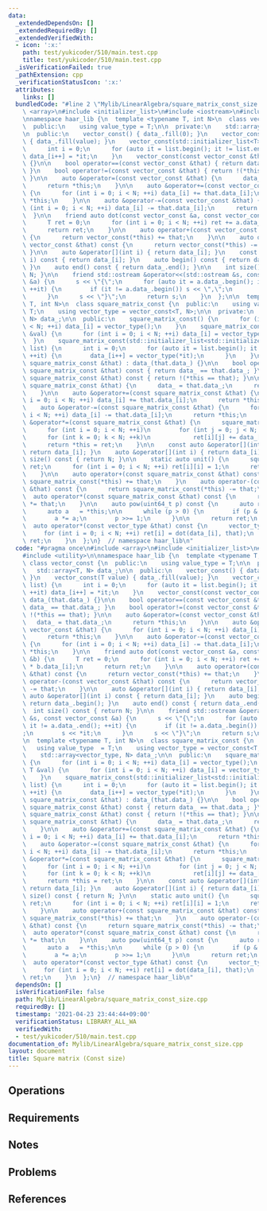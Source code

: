 ```yaml
---
data:
  _extendedDependsOn: []
  _extendedRequiredBy: []
  _extendedVerifiedWith:
  - icon: ':x:'
    path: test/yukicoder/510/main.test.cpp
    title: test/yukicoder/510/main.test.cpp
  _isVerificationFailed: true
  _pathExtension: cpp
  _verificationStatusIcon: ':x:'
  attributes:
    links: []
  bundledCode: "#line 2 \"Mylib/LinearAlgebra/square_matrix_const_size.cpp\"\n#include\
    \ <array>\n#include <initializer_list>\n#include <iostream>\n#include <utility>\n\
    \nnamespace haar_lib {\n  template <typename T, int N>\n  class vector_const {\n\
    \  public:\n    using value_type = T;\n\n  private:\n    std::array<T, N> data_;\n\
    \n  public:\n    vector_const() { data_.fill(0); }\n    vector_const(T value)\
    \ { data_.fill(value); }\n    vector_const(std::initializer_list<T> list) {\n\
    \      int i = 0;\n      for (auto it = list.begin(); it != list.end(); ++it)\
    \ data_[i++] = *it;\n    }\n    vector_const(const vector_const &that) : data_(that.data_)\
    \ {}\n\n    bool operator==(const vector_const &that) { return data_ == that.data_;\
    \ }\n    bool operator!=(const vector_const &that) { return !(*this == that);\
    \ }\n\n    auto &operator=(const vector_const &that) {\n      data_ = that.data_;\n\
    \      return *this;\n    }\n\n    auto &operator+=(const vector_const &that)\
    \ {\n      for (int i = 0; i < N; ++i) data_[i] += that.data_[i];\n      return\
    \ *this;\n    }\n\n    auto &operator-=(const vector_const &that) {\n      for\
    \ (int i = 0; i < N; ++i) data_[i] -= that.data_[i];\n      return *this;\n  \
    \  }\n\n    friend auto dot(const vector_const &a, const vector_const &b) {\n\
    \      T ret = 0;\n      for (int i = 0; i < N; ++i) ret += a.data_[i] * b.data_[i];\n\
    \      return ret;\n    }\n\n    auto operator+(const vector_const &that) const\
    \ {\n      return vector_const(*this) += that;\n    }\n\n    auto operator-(const\
    \ vector_const &that) const {\n      return vector_const(*this) -= that;\n   \
    \ }\n\n    auto &operator[](int i) { return data_[i]; }\n    const auto &operator[](int\
    \ i) const { return data_[i]; }\n    auto begin() const { return data_.begin();\
    \ }\n    auto end() const { return data_.end(); }\n\n    int size() const { return\
    \ N; }\n\n    friend std::ostream &operator<<(std::ostream &s, const vector_const\
    \ &a) {\n      s << \"{\";\n      for (auto it = a.data_.begin(); it != a.data_.end();\
    \ ++it) {\n        if (it != a.data_.begin()) s << \",\";\n        s << *it;\n\
    \      }\n      s << \"}\";\n      return s;\n    }\n  };\n\n  template <typename\
    \ T, int N>\n  class square_matrix_const {\n  public:\n    using value_type  =\
    \ T;\n    using vector_type = vector_const<T, N>;\n\n  private:\n    std::array<vector_type,\
    \ N> data_;\n\n  public:\n    square_matrix_const() {\n      for (int i = 0; i\
    \ < N; ++i) data_[i] = vector_type();\n    }\n    square_matrix_const(const T\
    \ &val) {\n      for (int i = 0; i < N; ++i) data_[i] = vector_type(val);\n  \
    \  }\n    square_matrix_const(std::initializer_list<std::initializer_list<T>>\
    \ list) {\n      int i = 0;\n      for (auto it = list.begin(); it != list.end();\
    \ ++it) {\n        data_[i++] = vector_type(*it);\n      }\n    }\n    square_matrix_const(const\
    \ square_matrix_const &that) : data_(that.data_) {}\n\n    bool operator==(const\
    \ square_matrix_const &that) const { return data_ == that.data_; }\n    bool operator!=(const\
    \ square_matrix_const &that) const { return !(*this == that); }\n\n    auto &operator=(const\
    \ square_matrix_const &that) {\n      data_ = that.data_;\n      return *this;\n\
    \    }\n\n    auto &operator+=(const square_matrix_const &that) {\n      for (int\
    \ i = 0; i < N; ++i) data_[i] += that.data_[i];\n      return *this;\n    }\n\n\
    \    auto &operator-=(const square_matrix_const &that) {\n      for (int i = 0;\
    \ i < N; ++i) data_[i] -= that.data_[i];\n      return *this;\n    }\n\n    auto\
    \ &operator*=(const square_matrix_const &that) {\n      square_matrix_const ret;\n\
    \      for (int i = 0; i < N; ++i)\n        for (int j = 0; j < N; ++j)\n    \
    \      for (int k = 0; k < N; ++k)\n            ret[i][j] += data_[i][k] * that.data_[k][j];\n\
    \      return *this = ret;\n    }\n\n    const auto &operator[](int i) const {\
    \ return data_[i]; }\n    auto &operator[](int i) { return data_[i]; }\n    int\
    \ size() const { return N; }\n\n    static auto unit() {\n      square_matrix_const\
    \ ret;\n      for (int i = 0; i < N; ++i) ret[i][i] = 1;\n      return ret;\n\
    \    }\n\n    auto operator+(const square_matrix_const &that) const {\n      return\
    \ square_matrix_const(*this) += that;\n    }\n    auto operator-(const square_matrix_const\
    \ &that) const {\n      return square_matrix_const(*this) -= that;\n    }\n  \
    \  auto operator*(const square_matrix_const &that) const {\n      return square_matrix_const(*this)\
    \ *= that;\n    }\n\n    auto pow(uint64_t p) const {\n      auto ret = unit();\n\
    \      auto a   = *this;\n\n      while (p > 0) {\n        if (p & 1) ret *= a;\n\
    \        a *= a;\n        p >>= 1;\n      }\n\n      return ret;\n    }\n\n  \
    \  auto operator*(const vector_type &that) const {\n      vector_type ret;\n \
    \     for (int i = 0; i < N; ++i) ret[i] = dot(data_[i], that);\n      return\
    \ ret;\n    }\n  };\n}  // namespace haar_lib\n"
  code: "#pragma once\n#include <array>\n#include <initializer_list>\n#include <iostream>\n\
    #include <utility>\n\nnamespace haar_lib {\n  template <typename T, int N>\n \
    \ class vector_const {\n  public:\n    using value_type = T;\n\n  private:\n \
    \   std::array<T, N> data_;\n\n  public:\n    vector_const() { data_.fill(0);\
    \ }\n    vector_const(T value) { data_.fill(value); }\n    vector_const(std::initializer_list<T>\
    \ list) {\n      int i = 0;\n      for (auto it = list.begin(); it != list.end();\
    \ ++it) data_[i++] = *it;\n    }\n    vector_const(const vector_const &that) :\
    \ data_(that.data_) {}\n\n    bool operator==(const vector_const &that) { return\
    \ data_ == that.data_; }\n    bool operator!=(const vector_const &that) { return\
    \ !(*this == that); }\n\n    auto &operator=(const vector_const &that) {\n   \
    \   data_ = that.data_;\n      return *this;\n    }\n\n    auto &operator+=(const\
    \ vector_const &that) {\n      for (int i = 0; i < N; ++i) data_[i] += that.data_[i];\n\
    \      return *this;\n    }\n\n    auto &operator-=(const vector_const &that)\
    \ {\n      for (int i = 0; i < N; ++i) data_[i] -= that.data_[i];\n      return\
    \ *this;\n    }\n\n    friend auto dot(const vector_const &a, const vector_const\
    \ &b) {\n      T ret = 0;\n      for (int i = 0; i < N; ++i) ret += a.data_[i]\
    \ * b.data_[i];\n      return ret;\n    }\n\n    auto operator+(const vector_const\
    \ &that) const {\n      return vector_const(*this) += that;\n    }\n\n    auto\
    \ operator-(const vector_const &that) const {\n      return vector_const(*this)\
    \ -= that;\n    }\n\n    auto &operator[](int i) { return data_[i]; }\n    const\
    \ auto &operator[](int i) const { return data_[i]; }\n    auto begin() const {\
    \ return data_.begin(); }\n    auto end() const { return data_.end(); }\n\n  \
    \  int size() const { return N; }\n\n    friend std::ostream &operator<<(std::ostream\
    \ &s, const vector_const &a) {\n      s << \"{\";\n      for (auto it = a.data_.begin();\
    \ it != a.data_.end(); ++it) {\n        if (it != a.data_.begin()) s << \",\"\
    ;\n        s << *it;\n      }\n      s << \"}\";\n      return s;\n    }\n  };\n\
    \n  template <typename T, int N>\n  class square_matrix_const {\n  public:\n \
    \   using value_type  = T;\n    using vector_type = vector_const<T, N>;\n\n  private:\n\
    \    std::array<vector_type, N> data_;\n\n  public:\n    square_matrix_const()\
    \ {\n      for (int i = 0; i < N; ++i) data_[i] = vector_type();\n    }\n    square_matrix_const(const\
    \ T &val) {\n      for (int i = 0; i < N; ++i) data_[i] = vector_type(val);\n\
    \    }\n    square_matrix_const(std::initializer_list<std::initializer_list<T>>\
    \ list) {\n      int i = 0;\n      for (auto it = list.begin(); it != list.end();\
    \ ++it) {\n        data_[i++] = vector_type(*it);\n      }\n    }\n    square_matrix_const(const\
    \ square_matrix_const &that) : data_(that.data_) {}\n\n    bool operator==(const\
    \ square_matrix_const &that) const { return data_ == that.data_; }\n    bool operator!=(const\
    \ square_matrix_const &that) const { return !(*this == that); }\n\n    auto &operator=(const\
    \ square_matrix_const &that) {\n      data_ = that.data_;\n      return *this;\n\
    \    }\n\n    auto &operator+=(const square_matrix_const &that) {\n      for (int\
    \ i = 0; i < N; ++i) data_[i] += that.data_[i];\n      return *this;\n    }\n\n\
    \    auto &operator-=(const square_matrix_const &that) {\n      for (int i = 0;\
    \ i < N; ++i) data_[i] -= that.data_[i];\n      return *this;\n    }\n\n    auto\
    \ &operator*=(const square_matrix_const &that) {\n      square_matrix_const ret;\n\
    \      for (int i = 0; i < N; ++i)\n        for (int j = 0; j < N; ++j)\n    \
    \      for (int k = 0; k < N; ++k)\n            ret[i][j] += data_[i][k] * that.data_[k][j];\n\
    \      return *this = ret;\n    }\n\n    const auto &operator[](int i) const {\
    \ return data_[i]; }\n    auto &operator[](int i) { return data_[i]; }\n    int\
    \ size() const { return N; }\n\n    static auto unit() {\n      square_matrix_const\
    \ ret;\n      for (int i = 0; i < N; ++i) ret[i][i] = 1;\n      return ret;\n\
    \    }\n\n    auto operator+(const square_matrix_const &that) const {\n      return\
    \ square_matrix_const(*this) += that;\n    }\n    auto operator-(const square_matrix_const\
    \ &that) const {\n      return square_matrix_const(*this) -= that;\n    }\n  \
    \  auto operator*(const square_matrix_const &that) const {\n      return square_matrix_const(*this)\
    \ *= that;\n    }\n\n    auto pow(uint64_t p) const {\n      auto ret = unit();\n\
    \      auto a   = *this;\n\n      while (p > 0) {\n        if (p & 1) ret *= a;\n\
    \        a *= a;\n        p >>= 1;\n      }\n\n      return ret;\n    }\n\n  \
    \  auto operator*(const vector_type &that) const {\n      vector_type ret;\n \
    \     for (int i = 0; i < N; ++i) ret[i] = dot(data_[i], that);\n      return\
    \ ret;\n    }\n  };\n}  // namespace haar_lib\n"
  dependsOn: []
  isVerificationFile: false
  path: Mylib/LinearAlgebra/square_matrix_const_size.cpp
  requiredBy: []
  timestamp: '2021-04-23 23:44:44+09:00'
  verificationStatus: LIBRARY_ALL_WA
  verifiedWith:
  - test/yukicoder/510/main.test.cpp
documentation_of: Mylib/LinearAlgebra/square_matrix_const_size.cpp
layout: document
title: Square matrix (Const size)
---
```


## Operations

## Requirements

## Notes

## Problems

## References
